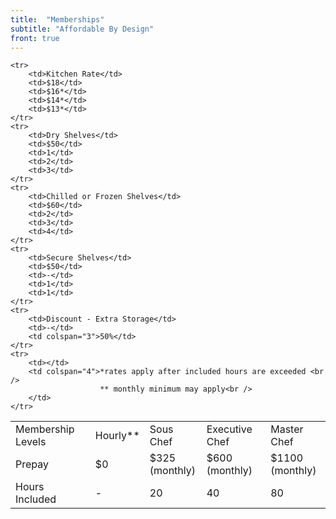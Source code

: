 ```yaml
---
title:  "Memberships"
subtitle: "Affordable By Design"
front: true
---
```

<table class="table memberships">
  <tbody>
    <tr>
		<td>Membership Levels</td>
		<td class="bg-black">Hourly**</td>
		<td class="bg-red">Sous Chef</td>
		<td class="bg-green">Executive Chef</td>
		<td class="bg-yellow">Master Chef</td>
    </tr>  
    <tr class="money">
		<td>Prepay</td>
		<td>$0 <br /></td>
		<td>$325 <br /><span class="smalltext">(monthly)</span></td>
		<td>$600 <br /><span class="smalltext">(monthly)</span></td>
		<td>$1100 <br /><span class="smalltext">(monthly)</span></td>
    </tr>		
    <tr>
		<td>Hours Included</td>
		<td>-</td>
		<td>20</td>
		<td>40</td>
		<td>80</td>
    </tr>

    <tr>
		<td>Kitchen Rate</td>
		<td>$18</td>
		<td>$16*</td>
		<td>$14*</td>
		<td>$13*</td>
    </tr>
    <tr>
		<td>Dry Shelves</td>
		<td>$50</td>
		<td>1</td>
		<td>2</td>
		<td>3</td>
    </tr>
    <tr>
		<td>Chilled or Frozen Shelves</td>
		<td>$60</td>
		<td>2</td>
		<td>3</td>
		<td>4</td>
    </tr>
    <tr>
		<td>Secure Shelves</td>
		<td>$50</td>
		<td>-</td>
		<td>1</td>
		<td>1</td>
    </tr>	
    <tr>
		<td>Discount - Extra Storage</td>
		<td>-</td>
		<td colspan="3">50%</td>
    </tr>
	<tr>
		<td></td>
		<td colspan="4">*rates apply after included hours are exceeded <br />
						** monthly minimum may apply<br />
		</td>
	</tr>
  </tbody>
</table>